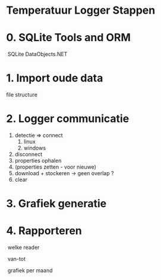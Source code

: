 # Temperatuur Logger Stappen



# 0. SQLite Tools and ORM

​	SQLite
  DataObjects.NET

# 1. Import oude data
   file structure


# 2. Logger communicatie
   1. detectie => connect
      1. linux
      2. windows
   2. disconnect
   3. properties ophalen
   4. (properties zetten - voor nieuwe)
   5. download + stockeren -> geen overlap ?
   6. clear



# 3. Grafiek generatie



# 4. Rapporteren

​	welke reader

​	van-tot

​	grafiek per maand



